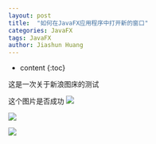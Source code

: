 ```yaml
---
layout: post
title:  "如何在JavaFX应用程序中打开新的窗口"
categories: JavaFX
tags: JavaFX
author: Jiashun Huang
---
```


* content
{:toc}

这是一次关于新浪图床的测试




这个图片是否成功
![](http://ss1.sinaimg.cn/large/006phgbagy1fm7d85cy0aj30rb0smdia.jpg)

![](http://ww1.sinaimg.cn/large/006phgbagy1fm7devkwjbj30hs08ugmh.jpg)

![](http://ss1.sinaimg.cn/large/006phgbagy1fm7dfjdimgj30hs08uq46.jpg)

